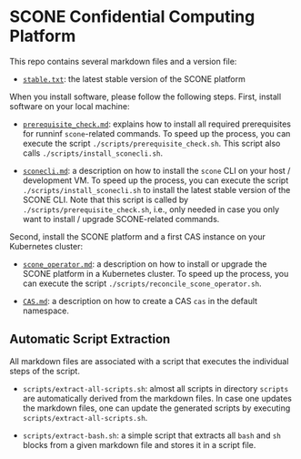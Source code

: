 # SCONE Confidential Computing Platform

This repo contains several markdown files and a version file:

- [`stable.txt`](stable.txt): the latest stable version of the SCONE platform


When you install software, please follow the following steps. First, install software on your local machine:

- [`prerequisite_check.md`](prerequisite_check.md): explains how to install all required prerequisites for runninf `scone`-related commands. To speed up the process, you can execute the script `./scripts/prerequisite_check.sh`. This script also calls `./scripts/install_sconecli.sh`.

- [`sconecli.md`](sconecli.md): a description on how to install the `scone` CLI on your host / development VM. To speed up the process, you can execute the script `./scripts/install_sconecli.sh` to install the latest stable version of the SCONE CLI. Note that this script is called by `./scripts/prerequisite_check.sh`, i.e., only needed in case you only want to install / upgrade SCONE-related commands.

Second, install the SCONE platform and a first CAS instance on your Kubernetes cluster:

- [`scone_operator.md`](scone_operator.md): a description on how to install or upgrade the SCONE platform in a Kubernetes cluster. To speed up the process, you can execute the script `./scripts/reconcile_scone_operator.sh`.

- [`CAS.md`](CAS.md): a description on how to create a CAS `cas` in the default namespace.

## Automatic Script Extraction

All markdown files are associated with a script that executes the individual steps of the script.

- `scripts/extract-all-scripts.sh`: almost all scripts in directory `scripts` are automatically derived from the markdown files. In case one updates the markdown files, one can update the generated scripts by executing `scripts/extract-all-scripts.sh`.

- `scripts/extract-bash.sh`: a simple script that extracts all `bash` and `sh` blocks from a given markdown file and stores it in a script file.

